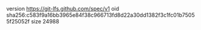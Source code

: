 version https://git-lfs.github.com/spec/v1
oid sha256:c583f9a16bb3965e84f38c966713fd8d22a30dd1382f3c1fc01b75055f25052f
size 24988

